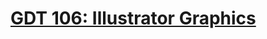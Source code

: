 # [GDT 106: Illustrator Graphics](http://www.wccnet.edu/academics/classes/information/view/class/GDT%20106/)
